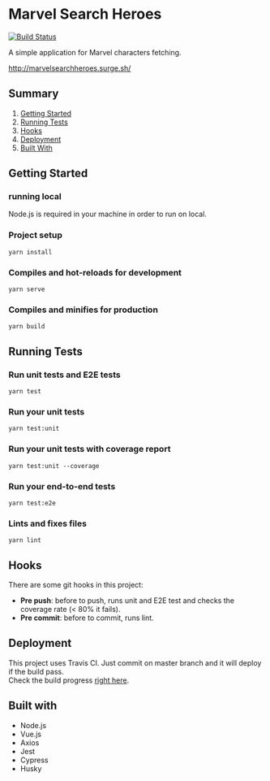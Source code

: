 # Marvel Search Heroes

[![Build Status](https://travis-ci.com/thiago-lira/marvel-app.svg?branch=master)](https://travis-ci.com/thiago-lira/marvel-app)

A simple application for Marvel characters fetching.

http://marvelsearchheroes.surge.sh/

## Summary
1. [Getting Started](#getting-started)
2. [Running Tests](#running-tests)
3. [Hooks](#hooks)
4. [Deployment](#deployment)
5. [Built With](#built-with)

## Getting Started

### running local
Node.js is required in your machine in order to run on local.

### Project setup
```
yarn install
```

### Compiles and hot-reloads for development
```
yarn serve
```

### Compiles and minifies for production
```
yarn build
```

## Running Tests
### Run unit tests and E2E tests
```
yarn test
````

### Run your unit tests
```
yarn test:unit
```
### Run your unit tests with coverage report
```
yarn test:unit --coverage
```
### Run your end-to-end tests
```
yarn test:e2e
```

### Lints and fixes files
```
yarn lint
```

## Hooks

There are some git hooks in this project:

* **Pre push**: before to push, runs unit and E2E test and checks the coverage rate (< 80% it fails).
* **Pre commit**: before to commit, runs lint.

## Deployment
This project uses Travis CI. Just commit on master branch and it will deploy if the build pass.  
Check the build progress [right here](https://travis-ci.com/github/thiago-lira/marvel-app/builds/218463479).

## Built with
* Node.js
* Vue.js
* Axios
* Jest
* Cypress
* Husky
